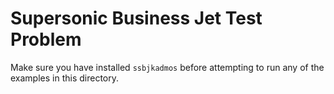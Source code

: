 # Supersonic Business Jet Test Problem

Make sure you have installed `ssbjkadmos` before attempting to run any of the examples in
this directory.
